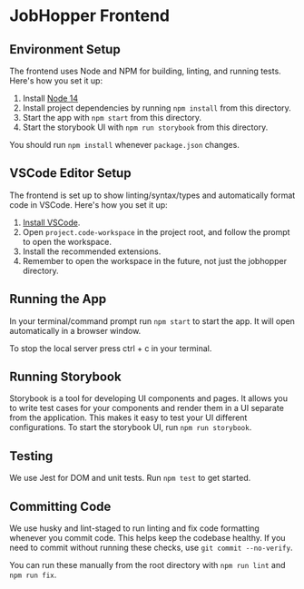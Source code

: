# JobHopper Frontend

## Environment Setup

The frontend uses Node and NPM for building, linting, and running tests. Here's how you set it up:

1. Install [Node 14](https://nodejs.org/en/download/)
2. Install project dependencies by running `npm install` from this directory.
3. Start the app with `npm start` from this directory.
4. Start the storybook UI with `npm run storybook` from this directory.

You should run `npm install` whenever `package.json` changes.

## VSCode Editor Setup

The frontend is set up to show linting/syntax/types and automatically format code in VSCode. Here's how you set it up:

1. [Install VSCode](https://code.visualstudio.com/download).
2. Open `project.code-workspace` in the project root, and follow the prompt to open the workspace.
3. Install the recommended extensions.
4. Remember to open the workspace in the future, not just the jobhopper directory.

## Running the App

In your terminal/command prompt run `npm start` to start the app. It will open automatically in a browser window.

To stop the local server press ctrl + c in your terminal.

## Running Storybook

Storybook is a tool for developing UI components and pages. It allows you to write test cases for your components and render them in a UI separate from the application. This makes it easy to test your UI different configurations. To start the storybook UI, run `npm run storybook`.

## Testing

We use Jest for DOM and unit tests. Run `npm test` to get started.

## Committing Code

We use husky and lint-staged to run linting and fix code formatting whenever you commit code. This helps keep the codebase healthy. If you need to commit without running these checks, use `git commit --no-verify`.

You can run these manually from the root directory with `npm run lint` and `npm run fix`.

